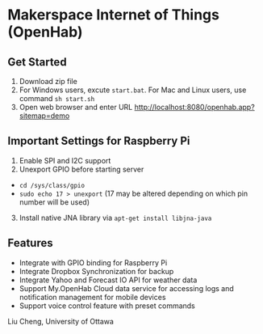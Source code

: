 Makerspace Internet of Things (OpenHab)
=======================


## Get Started
1. Download zip file
2. For Windows users, excute `start.bat`. For Mac and Linux users, use command `sh start.sh`
3. Open web browser and enter URL [http://localhost:8080/openhab.app?sitemap=demo](http://localhost:8080/openhab.app?sitemap=demo)

## Important Settings for Raspberry Pi
1. Enable SPI and I2C support
2. Unexport GPIO before starting server
  - `cd /sys/class/gpio`
  - `sudo echo 17 > unexport` (17 may be altered depending on which pin number will be used)
3. Install native JNA library via `apt-get install libjna-java`

## Features
- Integrate with GPIO binding for Raspberry Pi
- Integrate Dropbox Synchronization for backup
- Integrate Yahoo and Forecast IO API for weather data
- Support My.OpenHab Cloud data service for accessing logs and notification management for mobile devices
- Support voice control feature with preset commands

Liu Cheng, University of Ottawa
